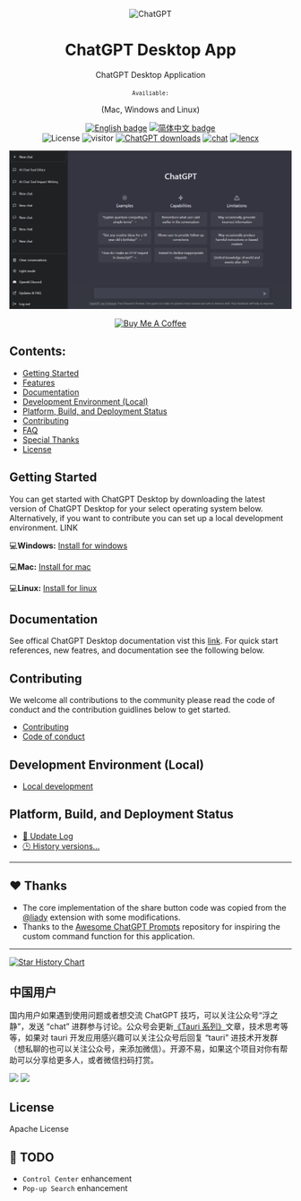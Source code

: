 <div align="center">
<p align="center">
  <img width="180" src="./public/logo.png" alt="ChatGPT">
  <h1 align="center">ChatGPT Desktop App</h1>
  <p align="center">ChatGPT Desktop Application</p>
  <code align="center"><small>Availiable:</small></code>
  <p align="center">(Mac, Windows and Linux)</p>



[![English badge](https://img.shields.io/badge/%E8%8B%B1%E6%96%87-English-blue)](./README.md)
[![简体中文 badge](https://img.shields.io/badge/%E7%AE%80%E4%BD%93%E4%B8%AD%E6%96%87-Simplified%20Chinese-blue)](https://github.com/lencx/ChatGPT/blob/main/docs/Chinese_ZH_CN/README-ZH_CN.md)\
![License](https://img.shields.io/badge/License-Apache%202-green.svg)
![visitor](https://visitor-badge.glitch.me/badge?page_id=lencx.chatgpt)
[![ChatGPT downloads](https://img.shields.io/github/downloads/lencx/ChatGPT/total.svg?style=flat-square)](https://github.com/lencx/ChatGPT/releases)
[![chat](https://img.shields.io/badge/chat-discord-blue?style=flat&logo=discord)](https://discord.gg/aPhCRf4zZr)
[![lencx](https://img.shields.io/badge/follow-lencx__-blue?style=flat&logo=Twitter)](https://twitter.com/lencx_)


![ChatGPT Desktop](assets\chatGPT-Desktop.jpg)



<!-- [![lencx](https://img.shields.io/twitter/follow/lencx_.svg?style=social)](https://twitter.com/lencx_) -->

<!-- [![中文版 badge](https://img.shields.io/badge/%E4%B8%AD%E6%96%87-Traditional%20Chinese-blue)](./README-ZH.md) -->

<a href="https://www.buymeacoffee.com/lencx" target="_blank"><img src="https://cdn.buymeacoffee.com/buttons/v2/default-blue.png" alt="Buy Me A Coffee" style="height: 40px !important;width: 145px !important;" ></a>
</div>

## Contents:

- [Getting Started](#-Install)
- [Features](#-Features)
- [Documentation](#-Documentation)
- [Development Environment (Local)](#-Development_Environment)
- [Platform, Build, and Deployment Status](#-Platform)
- [Contributing](#-Contributing)
- [FAQ](#-FAQ)
- [Special Thanks](#-Thanks)
- [License](#-License)


## Getting Started
You can get started with ChatGPT Desktop by downloading the latest version of ChatGPT Desktop for your select operating system below. Alternatively, if you want to contribute you can set up a local development environment. LINK

💻**Windows:** [Install for windows](https://github.com/lencx/ChatGPT/blob/main/docs/install-docs/windows-install.md)

💻**Mac:** [Install for mac](https://github.com/lencx/ChatGPT/blob/main/docs/install-docs/mac-install.md)

💻**Linux:** [Install for linux](https://github.com/lencx/ChatGPT/blob/main/docs/install-docs/linux-install.md)

## Documentation
See offical ChatGPT Desktop documentation vist this  [link](https://app.nofwl.com/). For quick start references, new featres, and documentation see the following below.



## Contributing
We welcome all contributions to the community please read the code of conduct and the contribution guidlines below to get started.

- [Contributing](https://github.com/lencx/ChatGPT/blob/main/docs/contribute-docs/CONTRIBUTING.md)
- [Code of conduct](https://github.com/lencx/ChatGPT/blob/main/docs/contribute-docs/Code%20of%20Conduct.md)
## Development Environment (Local)
- [Local development](https://github.com/lencx/ChatGPT/blob/main/docs/development/development.md)
## Platform, Build, and Deployment Status
- [📝 Update Log](./UPDATE_LOG.md)
- [🕒 History versions...](https://github.com/lencx/ChatGPT/releases)



---------------------------------------------------------------





## ❤️ Thanks

- The core implementation of the share button code was copied from the [@liady](https://github.com/liady) extension with some modifications.
- Thanks to the [Awesome ChatGPT Prompts](https://github.com/f/awesome-chatgpt-prompts) repository for inspiring the custom command function for this application.

---

[![Star History Chart](https://api.star-history.com/svg?repos=lencx/chatgpt&type=Timeline)](https://star-history.com/#lencx/chatgpt&Timeline)

## 中国用户

国内用户如果遇到使用问题或者想交流 ChatGPT 技巧，可以关注公众号“浮之静”，发送 “chat” 进群参与讨论。公众号会更新[《Tauri 系列》](https://mp.weixin.qq.com/mp/appmsgalbum?__biz=MzIzNjE2NTI3NQ==&action=getalbum&album_id=2593843659863752704)文章，技术思考等等，如果对 tauri 开发应用感兴趣可以关注公众号后回复 “tauri” 进技术开发群（想私聊的也可以关注公众号，来添加微信）。开源不易，如果这个项目对你有帮助可以分享给更多人，或者微信扫码打赏。

<img width="180" src="https://user-images.githubusercontent.com/16164244/207228300-ea5c4688-c916-4c55-a8c3-7f862888f351.png"> <img width="200" src="https://user-images.githubusercontent.com/16164244/207228025-117b5f77-c5d2-48c2-a070-774b7a1596f2.png">

## License

Apache License


## 📌 TODO

<!-- - Web access capability ([#20](https://github.com/lencx/ChatGPT/issues/20)) -->

- `Control Center` enhancement
- `Pop-up Search` enhancement

